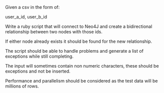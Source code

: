 Given a csv in the form of:

user_a_id, user_b_id

Write a ruby script that will connect to Neo4J and create a bidirectional relationship between two nodes with those ids.

If either node already exists it should be found for the new relationship.

The script should be able to handle problems and generate a list of exceptions while still completing.

The input will sometimes contain non numeric characters, these should be exceptions and not be inserted.

Performance and parallelism should be considered as the test data will be millions of rows.